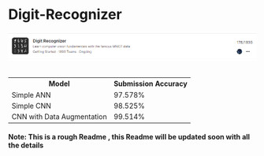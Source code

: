 # Digit-Recognizer

<a href="https://github.com/utsavk28/Digit-Recognizer">
    <img src="./images/Digit-Recognizer.png" alt="Logo" >
</a>
<br>
<br>


<table align="center">
  <tr>
    <th>Model</th>
    <th>Submission Accuracy </th>
  </tr>
    <tr>
	  <td> Simple ANN</td>
	  <td>97.578%</td>
  </tr>
  <tr>
	  <td>Simple CNN</td>
	  <td>98.525% </td>
  </tr>
    <tr>
	  <td>CNN with Data Augmentation</td>
	  <td>99.514%</td>
  </tr>
</table>

#### Note: This is a rough Readme , this Readme will be updated soon with all the details 
